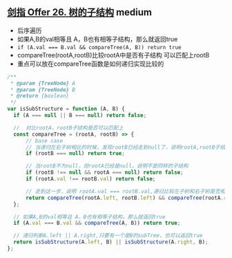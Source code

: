 ## [剑指 Offer 26. 树的子结构](https://leetcode.cn/problems/shu-de-zi-jie-gou-lcof/) <Badge type="warning">medium</Badge>

- 后序遍历
- 如果A,B的val相等且 A，B也有相等子结构，那么就返回true
- `if (A.val === B.val && compareTree(A, B)) return true`
- compareTree(rootA,rootB)比较rootA中是否有子结构 可以匹配上rootB
- 重点可以放在compareTree函数是如何递归实现比较的

```js
/**
 * @param {TreeNode} A
 * @param {TreeNode} B
 * @return {boolean}
 */
var isSubStructure = function (A, B) {
  if (A === null || B === null) return false;

  //  对比rootA，rootB子结构是否可以匹配上
  const compareTree = (rootA, rootB) => {
      // base case
      // 当递归左右子树相比的时候，发现rootB已经走到null了，说明rootA,rootB子结构相同
      if (rootB === null) return true;

      // 当rootB不为null，但rootA已经是null，说明不是同样的子结构
      if (rootB !== null && rootA === null) return false;
      if (rootA.val !== rootB.val) return false;

      // 走到这一步，说明 rootA.val === rootB.val,递归比较左子树和右子树是否相等
      return compareTree(rootA.left, rootB.left) && compareTree(rootA.right, rootB.right);
  };

  // 如果A,B的val相等且 A，B也有相等子结构，那么就返回true
  if (A.val === B.val && compareTree(A, B)) return true;

  // 递归判断A.left || A.right,只要有一个是B的subTree，也可以返回true
  return isSubStructure(A.left, B) || isSubStructure(A.right, B);
};
```
